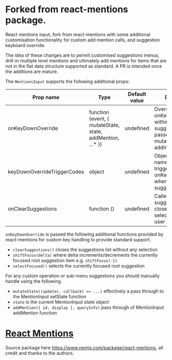 # Forked from react-mentions package.

React mentions input, fork from react-mentions with some additional customisation functionality for custom add mention calls, and suggestion keyboard override.

The idea of these changes are to permit customised suggestions menus, drill-in multiple level mentions and ultimately add mentions for items that are not in the 
flat data structure supported as standard. A PR is intended once the additions are mature.

The `MentionsInput` supports the following additional props:

| Prop name                   | Type                                                      | Default value  | Description                                                                                                   |
| --------------------------- | --------------------------------------------------------- | -------------- | --------------------------------------------------------------------------------------------------------------|
| onKeyDownOverride           | function (event, { mutateState, state, addMention, ...* })| undefined      | Override onKeyDown events within the suggestions menu, passes functions for mutating state and adding mentions|
| keyDownOverrideTriggerCodes | object                                                    | undefined      | Object containing name/keyCode's to trigger onKeyDownOverride when pressed within suggestions                 |
| onClearSuggestions          | function ()                                               | undefined      | Called when the suggestions menu is closed without any selection from the user                                |

`onKeyDownOverride` is passed the following additional functions provided by react-mentions for custom key handling to provide standard support.

* `clearSuggestions()` closes the suggestions list without any selection
* `shiftFocus(delta)` where delta increments/decrements the currently focused root suggestion item e.g. `shiftFocus(-1)`
* `selectFocused()` selects the currently focused root suggestion 

For any custom operation or sub-menu suggestions you should manually handle using the following.

* `mutateState((updater, callback) => ...)` effectively a pass through to the MentionInput setState function
* `state` is the current MentionInput state object
* `addMention({ id, display }, queryInfo)` pass through of MentionInput addMention function

# [React Mentions](https://www.npmjs.com/package/react-mentions)

Source package here https://www.npmjs.com/package/react-mentions, all credit and thanks to the authors.